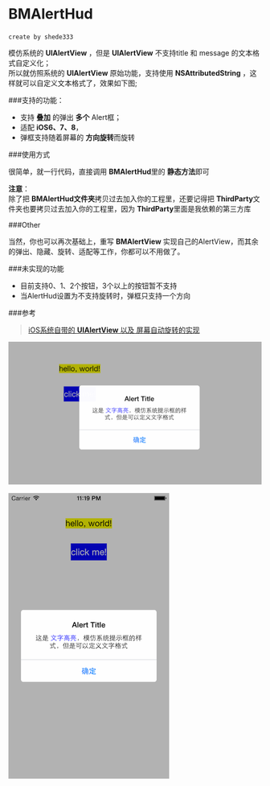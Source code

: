 # BMAlertHud

`create by shede333`


模仿系统的 **UIAlertView** ，但是 **UIAlertView** 不支持title 和 message 的文本格式自定义化；  
所以就仿照系统的 **UIAlertView** 原始功能，支持使用 **NSAttributedString** ，这样就可以自定义文本格式了，效果如下图;

###支持的功能：

* 支持 __叠加__ 的弹出 **多个** Alert框；
* 适配 **iOS6、7、8**，
* 弹框支持随着屏幕的 **方向旋转**而旋转


###使用方式

很简单，就一行代码，直接调用 **BMAlertHud**里的 **静态方法**即可

**注意**：  
	除了把 **BMAlertHud文件夹**拷贝过去加入你的工程里，还要记得把 **ThirdParty**文件夹也要拷贝过去加入你的工程里，因为 **ThirdParty**里面是我依赖的第三方库

###Other

当然，你也可以再次基础上，重写 **BMAlertView** 实现自己的AlertView，而其余的弹出、隐藏、旋转、适配等工作，你都可以不用做了。

###未实现的功能

* 目前支持0、1、2个按钮，3个以上的按钮暂不支持
* 当AlertHud设置为不支持旋转时，弹框只支持一个方向

###参考

> [iOS系统自带的 **UIAlertView** 以及 屏幕自动旋转的实现](http://my.oschina.net/shede333/blog/417569)


![图片丢失](/show_picture/alert_horizental.png)

![图片丢失](/show_picture/alert_vertical.png)